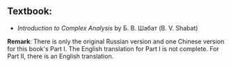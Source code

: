 ## Textbook: 

* *Introduction to Complex Analysis* by Б. В. Шабат (B. V. Shabat)

**Remark**: There is only the original Russian version and one Chinese version for this book's Part I. The English translation for Part I is not complete. For Part II, there is an English translation.
